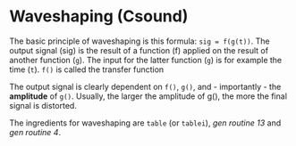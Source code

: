 # Waveshaping (Csound)

The basic principle of waveshaping is this formula: `sig = f(g(t))`. The output
signal (sig) is the result of a function (f) applied on the result of another
function (`g`). The input for the latter function (`g`) is for example the time (`t`).
`f()` is called the transfer function

The output signal is clearly dependent on `f()`, `g()`, and - importantly - the
**amplitude** of `g()`. Usually, the larger the amplitude of g(), the more the final
signal is distorted. 

The ingredients for waveshaping are `table` (or `tablei`), *gen routine 13* and *gen routine 4*.
